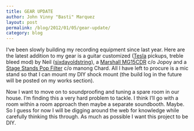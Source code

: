 ```yaml
---
title: GEAR UPDATE
author: John Vinny "Basti" Marquez
layout: post
permalink: /blog/2012/01/05/gear-update/
category: blog
---
```

<span class="dropcap1">I</span>&#8216;ve been slowly building my recording equipment since last year. Here are the latest addition to my gear is a guitar customized (<a title="Tesla" href="http://www.teslapickups.com/" target="_blank">Tesla</a> pickups, treble bleed mod) by Neil (<a title="sixdayoldstring" href="http://www.myspace.com/sixdayoldstring" target="_blank">sixdayoldstring</a>), a <a title="Marshal MG15CDR" href="http://www.ultimate-guitar.com/reviews/guitar_amplifiers/marshall/mg15cdr/index.html" target="_blank">Marshall MG15CDR</a> c/o Jopoy and a <a title="Stage Stands Pop Filter" href="http://themusicsource.ph/content/stage-asvs-gb-6" target="_blank">Stage Stands Pop Filter</a> c/o manong Chard. All I have left to procure is a mic stand so that I can mount my DIY shock mount (the build log in the future will be posted on my works section).

Now I want to move on to soundproofing and tuning a spare room in our house. I&#8217;m finding this a very hard problem to tackle.  I think I&#8217;ll go with a room within a room approach then maybe a separate soundbooth. Maybe. So I guess for now I will be digging around the web for knowledge while carefully thinking this through. As much as possible I want this project to be DIY.